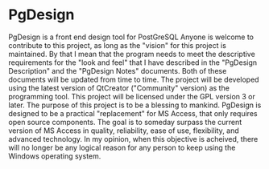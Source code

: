# PgDesign
PgDesign is a front end design tool for PostGreSQL
Anyone is welcome to contribute to this project, as long as the "vision" for this project is maintained. 
By that I mean that the program needs to meet the descriptive requirements for the "look and feel" that I 
have described in the "PgDesign Description" and the "PgDesign Notes" documents.  Both of these documents 
will be updated from time to time.  The project will be developed using the latest version of QtCreator 
("Community" version) as the programming tool.
This project will be licensed under the GPL version 3 or later.
The purpose of this project is to be a blessing to mankind.  PgDesign is designed to be a practical "replacement" for 
MS Access, that only requires open source components.  The goal is to someday surpass the current version of MS Access
in quality, reliability, ease of use, flexibility, and advanced technology. In my opinion, when this objective is 
acheived, there will no longer be any logical reason for any person to keep using the Windows operating system.
